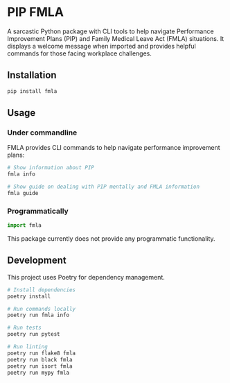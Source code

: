 # PIP FMLA

A sarcastic Python package with CLI tools to help navigate Performance Improvement Plans (PIP) and Family Medical Leave Act (FMLA) situations. It displays a welcome message when imported and provides helpful commands for those facing workplace challenges.

## Installation

```bash
pip install fmla
```

## Usage

### Under commandline

FMLA provides CLI commands to help navigate performance improvement plans:

```bash
# Show information about PIP
fmla info

# Show guide on dealing with PIP mentally and FMLA information
fmla guide
```

### Programmatically

```python
import fmla
```

This package currently does not provide any programmatic functionality.

## Development

This project uses Poetry for dependency management.

```bash
# Install dependencies
poetry install

# Run commands locally
poetry run fmla info

# Run tests
poetry run pytest

# Run linting
poetry run flake8 fmla
poetry run black fmla
poetry run isort fmla
poetry run mypy fmla
```
